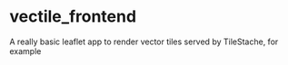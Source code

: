 # vectile_frontend
A really basic leaflet app to render vector tiles served by TileStache, for example
